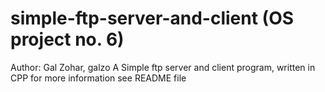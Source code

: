 simple-ftp-server-and-client (OS project no. 6)
============================
Author: Gal Zohar, galzo
A Simple ftp server and client program, written in CPP
for more information see README file
